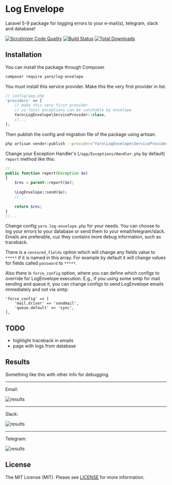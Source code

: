 # Log Envelope

Laravel 5-9 package for logging errors to your e-mail(s), telegram, slack and database!

[![Scrutinizer Code Quality](https://scrutinizer-ci.com/g/Cherry-Pie/LogEnvelope/badges/quality-score.png?b=master)](https://scrutinizer-ci.com/g/Cherry-Pie/LogEnvelope/?branch=master)
[![Build Status](https://scrutinizer-ci.com/g/Cherry-Pie/LogEnvelope/badges/build.png?b=master)](https://scrutinizer-ci.com/g/Cherry-Pie/LogEnvelope/build-status/master)
[![Total Downloads](https://poser.pugx.org/yaro/log-envelope/downloads)](https://packagist.org/packages/yaro/log-envelope)

## Installation 

You can install the package through Composer.
```bash
composer require yaro/log-envelope
```
You must install this service provider. Make this the very first provider in list.
```php
// config/app.php
'providers' => [
    // make this very first provider
    // so fatal exceptions can be catchable by envelope
    Yaro\LogEnvelope\ServiceProvider::class,
    //...
];
```

Then publish the config and migration file of the package using artisan.
```bash
php artisan vendor:publish --provider="Yaro\LogEnvelope\ServiceProvider"
```

Change your Exception Handler's (```/app/Exceptions/Handler.php``` by default) ```report``` method like this:
```php
//...
public function report(Exception $e)
{
    $res = parent::report($e);
    
    \LogEnvelope::send($e);
    //...
    
    return $res; 
}
//...
```

Change config ```yaro.log-envelope.php``` for your needs. You can choose to log your errors to your database or send them to your email/telegram/slack. Emails are preferable, cuz they contains more debug information, such as traceback.

There is a ```censored_fields``` option which will change any fields value to `*****` if it is named in this array. For example by default it will change values for fields called `password` to `*****`.

Also there is ```force_config``` option, where you can define which configs to override for LogEnvelope execution. E.g., if you using some smtp for mail sending and queue it, you can change configs to send LogEnvelope emails immediately and not via smtp:
```
'force_config' => [
    'mail.driver' => 'sendmail',
    'queue.default' => 'sync',
],
```


## TODO
- highlight traceback in emails
- page with logs from database

## Results
Something like this with other info for debugging.
- - -
Email:

![results](https://raw.githubusercontent.com/Cherry-Pie/LogEnvelope/master/envelope-email.png)
- - -
Slack:

![results](https://raw.githubusercontent.com/Cherry-Pie/LogEnvelope/master/envelope-slack.jpg)
- - -
Telegram:

![results](https://raw.githubusercontent.com/Cherry-Pie/LogEnvelope/master/envelope-telegram.jpg)


## License
The MIT License (MIT). Please see [LICENSE](https://github.com/Cherry-Pie/LogEnvelope/blob/master/LICENSE) for more information.
